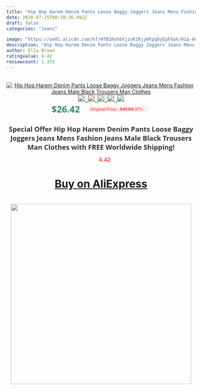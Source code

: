 ```yaml
---
title: "Hip Hop Harem Denim Pants Loose Baggy Joggers Jeans Mens Fashion Jeans Male Black Trousers Man Clothes"
date: 2020-07-25T08:50:36.892Z
draft: false
categories: "Jeans"

image: "https://ae01.alicdn.com/kf/HTB1Rnh6XjzuK1Rjy0Fpq6yEpFXak/Hip-Hop-Harem-Denim-Pants-Loose-Baggy-Joggers-Jeans-Mens-Fashion-Jeans-Male-Black-Trousers-Man.jpg"
description: "Hip Hop Harem Denim Pants Loose Baggy Joggers Jeans Mens Fashion Jeans Male Black Trousers Man Clothes"
author: Ella Brown
ratingvalue: 4.42
reviewcount: 1.333
---
```

<br>
<div style="text-align: center;">
<a href="https://s.click.aliexpress.com/e/_As6ENX" target="_blank" rel="nofollow noopener noreferrer"><img alt="Hip Hop Harem Denim Pants Loose Baggy Joggers Jeans Mens Fashion Jeans Male Black Trousers Man Clothes" class="magnifier-image" src="https://ae01.alicdn.com/kf/HTB1Rnh6XjzuK1Rjy0Fpq6yEpFXak/Hip-Hop-Harem-Denim-Pants-Loose-Baggy-Joggers-Jeans-Mens-Fashion-Jeans-Male-Black-Trousers-Man.jpg_640x640.jpg">
<br>
<img style="border:1px solid salmon" src="https://ae01.alicdn.com/kf/HTB1Rnh6XjzuK1Rjy0Fpq6yEpFXak/Hip-Hop-Harem-Denim-Pants-Loose-Baggy-Joggers-Jeans-Mens-Fashion-Jeans-Male-Black-Trousers-Man.jpg_120x120.jpg">&nbsp;&nbsp;<img style="border:1px solid salmon" src="https://ae01.alicdn.com/kf/HTB12Pd7XorrK1RkSne1q6ArVVXas/Hip-Hop-Harem-Denim-Pants-Loose-Baggy-Joggers-Jeans-Mens-Fashion-Jeans-Male-Black-Trousers-Man.jpg_120x120.jpg">&nbsp;&nbsp;<img style="border:1px solid salmon" src="https://ae01.alicdn.com/kf/HTB1AtG.aYvpK1RjSZFqq6AXUVXav/Hip-Hop-Harem-Denim-Pants-Loose-Baggy-Joggers-Jeans-Mens-Fashion-Jeans-Male-Black-Trousers-Man.jpg_120x120.jpg">&nbsp;&nbsp;<img style="border:1px solid salmon" src="_120x120.jpg">&nbsp;&nbsp;<img style="border:1px solid salmon" src="https://ae01.alicdn.com/kf/HTB1VqV7XizxK1RkSnaVq6xn9VXam/Hip-Hop-Harem-Denim-Pants-Loose-Baggy-Joggers-Jeans-Mens-Fashion-Jeans-Male-Black-Trousers-Man.jpg_120x120.jpg"></a></div><br0>
<div style="text-align: center;"><span style="background-color: white; border: 0px; box-sizing: border-box; color: seagreen; display: inline-block; font-family: &quot;open sans&quot; , &quot;arial&quot; , &quot;helvetica&quot; , sans-serif , &quot;heiti&quot;; font-size: 24px; font-stretch: inherit; font-weight: 700; line-height: inherit; margin: 0px 10px 0px 0px; padding: 0px; vertical-align: middle;">$26.42 </span>
<span style="background: rgb(255 , 241 , 241); border-radius: 3px; border: 0px; box-sizing: border-box; color: #ff4747; display: inline-block; font-family: inherit; font-size: 12px; font-stretch: inherit; font-style: inherit; font-variant: inherit; font-weight: 600; line-height: inherit; margin: 0px; padding: 2px 5px; transform: scale(0.9); vertical-align: middle;">Original Price : <b style="text-decoration: line-through;">$41.93 </b> 37%&nbsp;&nbsp;</span></div>
<h1 style="color: #333333; display: inline-block; font-family: &quot;open sans&quot; , &quot;arial&quot; , &quot;helvetica&quot; , sans-serif , &quot;heiti&quot;; font-size: 18px; font-stretch: inherit; font-weight: 700; text-align: center;">Special Offer Hip Hop Harem Denim Pants Loose Baggy Joggers Jeans Mens Fashion Jeans Male Black Trousers Man Clothes with FREE Worldwide Shipping!</h1>
<div style="color: #ff4747; text-align: center;">
<img src="https://4.bp.blogspot.com/-M0ZcTcb-5uY/XleCXlxnR4I/AAAAAAAAAEc/OrjgMkXV1oMQFaCRZj5HQwOCBcu3w1FegCPcBGAYYCw/s1600/star.png" style="height: 15px;">&nbsp;<b>4.42</b></div>
<div class="button_cont" align="center"><a class="buynow_a" href="https://s.click.aliexpress.com/e/_As6ENX" target="_blank" rel="nofollow noopener noreferrer"><H1>Buy on AliExpress</H1></a></div><br>
<div class="separator" style="clear: both; text-align: center;">
<img src="https://lh3.googleusercontent.com/-pTy5HemUv9M/XlePHvY0dAI/AAAAAAAAAE4/0nX5iRUoIWY8eMW9Dpxeirr157OZliDIgCLcBGAsYHQ/s1600/badge.gif" width="480">
</div>
